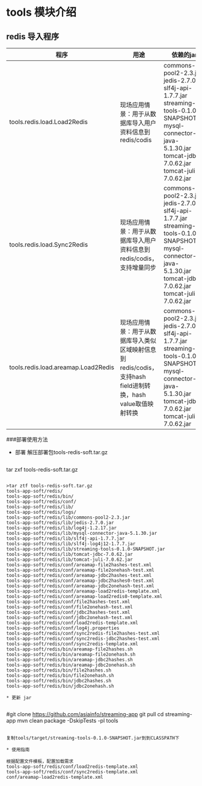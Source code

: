# tools 模块介绍

## redis 导入程序

程序	| 用途 | 依赖的jar
--- | --- | ---
tools.redis.load.Load2Redis |	现场应用情景：用于从数据库导入用户资料信息到redis/codis	| commons-pool2-2.3.jar jedis-2.7.0.jar slf4j-api-1.7.7.jar streaming-tools-0.1.0-SNAPSHOT.jar mysql-connector-java-5.1.30.jar tomcat-jdbc-7.0.62.jar tomcat-juli-7.0.62.jar
tools.redis.load.Sync2Redis |	现场应用情景：用于从数据库导入用户资料信息到redis/codis，支持增量同步	| commons-pool2-2.3.jar jedis-2.7.0.jar slf4j-api-1.7.7.jar streaming-tools-0.1.0-SNAPSHOT.jar mysql-connector-java-5.1.30.jar tomcat-jdbc-7.0.62.jar tomcat-juli-7.0.62.jar
tools.redis.load.areamap.Load2Redis |	现场应用情景：用于从数据库导入类似区域映射信息到redis/codis，支持hash field进制转换，hash value取值映射转换	| commons-pool2-2.3.jar jedis-2.7.0.jar slf4j-api-1.7.7.jar streaming-tools-0.1.0-SNAPSHOT.jar mysql-connector-java-5.1.30.jar tomcat-jdbc-7.0.62.jar tomcat-juli-7.0.62.jar

###部署使用方法

 * 部署
   解压部署包tools-redis-soft.tar.gz
   
   ```
tar zxf tools-redis-soft.tar.gz
   ```
   
>tar ztf tools-redis-soft.tar.gz 
 tools-app-soft/redis/
 tools-app-soft/redis/bin/
 tools-app-soft/redis/conf/
 tools-app-soft/redis/lib/
 tools-app-soft/redis/logs/
 tools-app-soft/redis/lib/commons-pool2-2.3.jar
 tools-app-soft/redis/lib/jedis-2.7.0.jar
 tools-app-soft/redis/lib/log4j-1.2.17.jar
 tools-app-soft/redis/lib/mysql-connector-java-5.1.30.jar
 tools-app-soft/redis/lib/slf4j-api-1.7.7.jar
 tools-app-soft/redis/lib/slf4j-log4j12-1.7.7.jar
 tools-app-soft/redis/lib/streaming-tools-0.1.0-SNAPSHOT.jar
 tools-app-soft/redis/lib/tomcat-jdbc-7.0.62.jar
 tools-app-soft/redis/lib/tomcat-juli-7.0.62.jar
 tools-app-soft/redis/conf/areamap-file2hashes-test.xml
 tools-app-soft/redis/conf/areamap-file2onehash-test.xml
 tools-app-soft/redis/conf/areamap-jdbc2hashes-test.xml
 tools-app-soft/redis/conf/areamap-jdbc2hashes0-test.xml
 tools-app-soft/redis/conf/areamap-jdbc2onehash-test.xml
 tools-app-soft/redis/conf/areamap-load2redis-template.xml
 tools-app-soft/redis/conf/areamap-load2redis0-template.xml
 tools-app-soft/redis/conf/file2hashes-test.xml
 tools-app-soft/redis/conf/file2onehash-test.xml
 tools-app-soft/redis/conf/jdbc2hashes-test.xml
 tools-app-soft/redis/conf/jdbc2onehash-test.xml
 tools-app-soft/redis/conf/load2redis-template.xml
 tools-app-soft/redis/conf/log4j.properties
 tools-app-soft/redis/conf/sync2redis-file2hashes-test.xml
 tools-app-soft/redis/conf/sync2redis-jdbc2hashes-test.xml
 tools-app-soft/redis/conf/sync2redis-template.xml
 tools-app-soft/redis/bin/areamap-file2hashes.sh
 tools-app-soft/redis/bin/areamap-file2onehash.sh
 tools-app-soft/redis/bin/areamap-jdbc2hashes.sh
 tools-app-soft/redis/bin/areamap-jdbc2onehash.sh
 tools-app-soft/redis/bin/file2hashes.sh
 tools-app-soft/redis/bin/file2onehash.sh
 tools-app-soft/redis/bin/jdbc2hashes.sh
 tools-app-soft/redis/bin/jdbc2onehash.sh

 * 更新 jar
    
   ```
\#git clone https://github.com/asiainfo/streaming-app
git pull
cd streaming-app
mvn clean package -DskipTests -pl tools
   ```
      
   复制tools/target/streaming-tools-0.1.0-SNAPSHOT.jar到到CLASSPATH下

 * 使用指南
 
   根据配置文件模板，配置加载需求
   tools-app-soft/redis/conf/load2redis-template.xml
   tools-app-soft/redis/conf/sync2redis-template.xml
   conf/areamap-load2redis-template.xml

